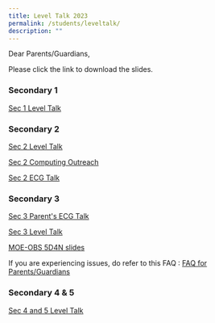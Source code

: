 ```yaml
---
title: Level Talk 2023
permalink: /students/leveltalk/
description: ""
---
```

Dear Parents/Guardians,

Please click the link to download the slides. 

### Secondary 1

[Sec 1 Level Talk ](/files/Sec%201%20Level%20Talk%20Slides%2013%20Jan_compressed.pdf)

### Secondary 2

[Sec 2 Level Talk](/files/Sec%202%20Level%20Talk.pdf)

[Sec 2 Computing Outreach](/files/Sec%202%20Computing%20Outreach.pdf)

[Sec 2 ECG Talk](/files/Sec%202%20ECG%20Talk.pdf)


### Secondary 3

[Sec 3 Parent's ECG Talk](/files/Sec%203%20Parent's%20ECG%20Briefing.pdf)

[Sec 3 Level Talk](/files/2023_Sec%203%20Level%20Talk.pdf)


[MOE-OBS 5D4N slides](/files/5D4N%202023%20MOE-OBS%20Parent%20Briefing%20Slides.pdf)

If you are experiencing issues, do refer to this FAQ : [FAQ for Parents/Guardians](/files/Frequently-Asked-Questions-For-Parents.pdf)

### Secondary 4 & 5

[Sec 4 and 5 Level Talk](/files/Sec4_5_Level_Talk.pdf)

